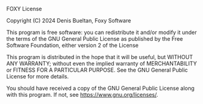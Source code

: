 FOXY License

Copyright (C) 2024 Denis Bueltan, Foxy Software
  
This program is free software: you can redistribute it and/or modify
it under the terms of the GNU General Public License as published by
the Free Software Foundation, either version 2 of the License

This program is distributed in the hope that it will be useful,
but WITHOUT ANY WARRANTY; without even the implied warranty of
MERCHANTABILITY or FITNESS FOR A PARTICULAR PURPOSE.  See the
GNU General Public License for more details.

You should have received a copy of the GNU General Public License
along with this program.  If not, see <https://www.gnu.org/licenses/>.
